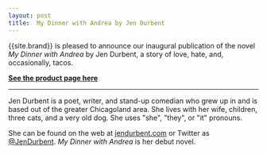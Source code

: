 ```yaml
---
layout: post
title:  My Dinner with Andrea by Jen Durbent
---
```


{{site.brand}} is pleased to announce our inaugural publication of the novel *My Dinner with Andrea* by Jen Durbent, a story of love, hate, and, occasionally, tacos.

<script type="text/javascript">
window.location.replace('/my-dinner-with-andrea')
</script>
[**See the product page here**](/my-dinner-with-andrea)

-----

Jen Durbent is a poet, writer, and stand-up comedian who grew up in and is based out of the greater Chicagoland area. She lives with her wife, children, three cats, and a very old dog. She uses "she", "they", or "it" pronouns.

She can be found on the web at [jendurbent.com](http://jendurbent.com) or Twitter as [@JenDurbent](https://twitter.com/JenDurbent). *My Dinner with Andrea* is her debut novel.

